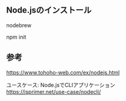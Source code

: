 ## Node.jsのインストール
nodebrew

npm init


## 参考
https://www.tohoho-web.com/ex/nodejs.html

ユースケース: Node.jsでCLIアプリケーション  
https://jsprimer.net/use-case/nodecli/

